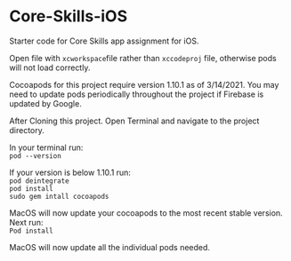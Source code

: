 # Core-Skills-iOS
Starter code for Core Skills app assignment for iOS.

Open file with `xcworkspace`file rather than `xccodeproj` file, otherwise pods will not load correctly.

Cocoapods for this project require version 1.10.1 as of 3/14/2021. You may need to update pods periodically throughout the project if Firebase is updated by Google.

After Cloning this project. Open Terminal and navigate to the project directory. 

In your terminal run:  
`pod --version`

If your version is below 1.10.1 
run:  
`pod deintegrate`  
`pod install`  
`sudo gem intall cocoapods`  

MacOS will now update your cocoapods to the most recent stable version. 
Next run:  
`Pod install `

MacOS will now update all the individual pods needed. 


